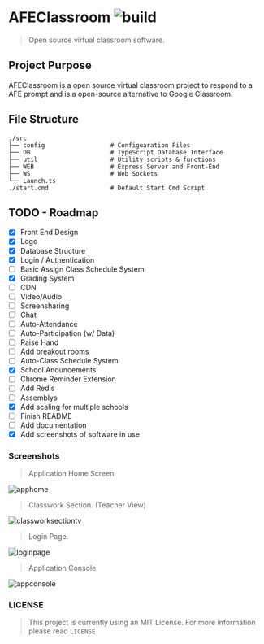 # AFEClassroom ![build](https://img.shields.io/badge/build-passing-brightgreen.svg?style=flat)
> Open source virtual classroom software.

## Project Purpose
AFEClassroom is a open source virtual classroom project to respond to a AFE prompt and is a open-source alternative to Google Classroom.

## File Structure
    ./src
    ├── config                  # Configuaration Files
    ├── DB                      # TypeScript Database Interface
    ├── util                    # Utility scripts & functions
    ├── WEB                     # Express Server and Front-End
    ├── WS                      # Web Sockets
    └── Launch.ts
    ./start.cmd                 # Default Start Cmd Script

## TODO - Roadmap
- [x] Front End Design
- [x] Logo
- [x] Database Structure
- [x] Login / Authentication
- [ ] Basic Assign Class Schedule System
- [x] Grading System
- [ ] CDN
- [ ] Video/Audio
- [ ] Screensharing
- [ ] Chat
- [ ] Auto-Attendance  
- [ ] Auto-Participation (w/ Data)
- [ ] Raise Hand
- [ ] Add breakout rooms
- [ ] Auto-Class Schedule System
- [x] School Anouncements 
- [ ] Chrome Reminder Extension
- [ ] Add Redis
- [ ] Assemblys
- [x] Add scaling for multiple schools
- [ ] Finish README
- [ ] Add documentation
- [x] Add screenshots of software in use

### Screenshots
> Application Home Screen.

![apphome](https://cdn.discordapp.com/attachments/811807146395828304/816458642739036160/unknown.png)

> Classwork Section. (Teacher View)

![classworksectiontv](https://cdn.discordapp.com/attachments/811688896479756351/816493652225425448/unknown.png)

> Login Page.

![loginpage](https://cdn.discordapp.com/attachments/811688896479756351/816498817863516160/unknown.png)

> Application Console.

![appconsole](https://cdn.discordapp.com/attachments/811807146395828304/816459224304582716/unknown.png)

### LICENSE
> This project is currently using an MIT License. For more information please read `LICENSE`